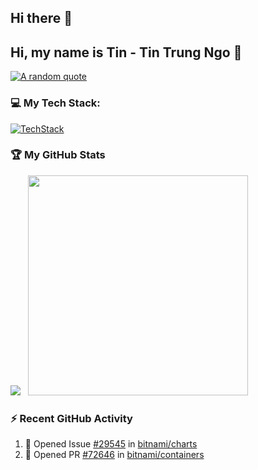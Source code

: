 ## Hi there 👋

<!--
**Trungtin1011/trungtin1011** is a ✨ _special_ ✨ repository because its `README.md` (this file) appears on your GitHub profile.

Here are some ideas to get you started:

- 🔭 I’m currently working on ...
- 🌱 I’m currently learning ...
- 👯 I’m looking to collaborate on ...
- 🤔 I’m looking for help with ...
- 💬 Ask me about ...
- 📫 How to reach me: ...
- 😄 Pronouns: ...
- ⚡ Fun fact: ...
-->

## Hi, my name is Tin - Tin Trung Ngo 👋

[![A random quote](https://quotes-github-readme.vercel.app/api?type=horizontal&quote=Man+proposes%2C+Man+disposes&author=Customized)](https://github.com/piyushsuthar/github-readme-quotes)


### 💻 My Tech Stack:

[![TechStack](https://skillicons.dev/icons?i=md,linux,aws,azure,terraform,bash,powershell,python,vim,git,docker,kubernetes,grafana,prometheus)](https://skillicons.dev)


### 🏆 My GitHub Stats

![](https://github-readme-stats.vercel.app/api?username=trungtin1011&show_icons=true&count_private=true&theme=light)   <img src="https://github-readme-stats.vercel.app/api/top-langs/?username=trungtin1011&amp;layout=compact&amp;theme=light" class="jop-noMdConv" width="352">


### ⚡ Recent GitHub Activity

1.  💪 Opened Issue [#29545](https://github.com/bitnami/charts/issues/29545) in [bitnami/charts](https://github.com/bitnami/charts)
2.  💪 Opened PR [#72646](https://github.com/bitnami/containers/pull/72646) in [bitnami/containers](https://github.com/bitnami/containers)
